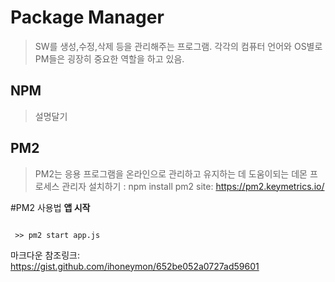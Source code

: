 Package Manager
=============
> SW를 생성,수정,삭제 등을 관리해주는 프로그램.
> 각각의 컴퓨터 언어와 OS별로 PM들은 굉장히 중요한 역할을 하고 있음. 

NPM
-------------
> 설명달기

PM2
-------------
> PM2는 응용 프로그램을 온라인으로 관리하고 유지하는 데 도움이되는 데몬 프로세스 관리자 
> 설치하기 : npm install pm2 
> site: https://pm2.keymetrics.io/

#PM2 사용법
**앱 시작**
<pre><code>
 >> pm2 start app.js
</code></pre>


마크다운 참조링크: https://gist.github.com/ihoneymon/652be052a0727ad59601